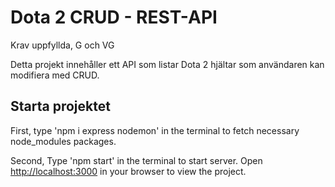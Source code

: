 # Dota 2 CRUD - REST-API

Krav uppfyllda, G och VG

Detta projekt innehåller ett API som listar Dota 2 hjältar som användaren kan modifiera med CRUD.

## Starta projektet

First, type 'npm i express nodemon' in the terminal to fetch necessary node_modules packages.

Second, Type 'npm start' in the terminal to start server. Open [http://localhost:3000](http://localhost:3000) in your browser to view the project.
